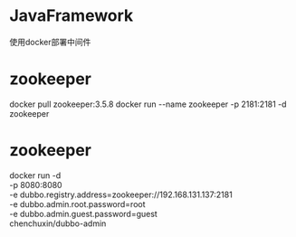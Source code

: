 # JavaFramework
使用docker部署中间件

# zookeeper
docker pull zookeeper:3.5.8 
docker run --name zookeeper -p 2181:2181 -d zookeeper

# zookeeper
docker run -d \
-p 8080:8080 \
-e dubbo.registry.address=zookeeper://192.168.131.137:2181 \
-e dubbo.admin.root.password=root \
-e dubbo.admin.guest.password=guest \
chenchuxin/dubbo-admin 
